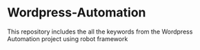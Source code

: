 # Wordpress-Automation

This repository includes the all the keywords from the Wordpress Automation project using robot framework

